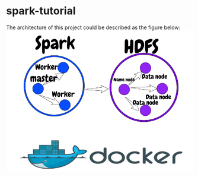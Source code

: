 # spark-tutorial
The architecture of this project could be described as the figure below:
![Achitecture image](https://github.com/nicolas2lee/spark-tutorial/blob/master/architecture.png)
